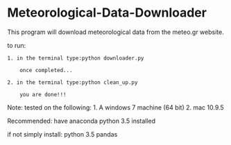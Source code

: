 # Meteorological-Data-Downloader

This program will download meteorological data from the meteo.gr website.

to run:

    1. in the terminal type:python downloader.py

        once completed...

    2. in the terminal type:python clean_up.py
    
        you are done!!!

Note: tested on the following:
    1. A windows 7 machine (64 bit)
    2. mac 10.9.5

Recommended:  have anaconda python 3.5 installed

if not simply install:
    python 3.5
    pandas


